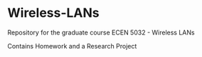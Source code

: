 # Wireless-LANs

Repository for the graduate course ECEN 5032 - Wireless LANs

Contains Homework and a Research Project
